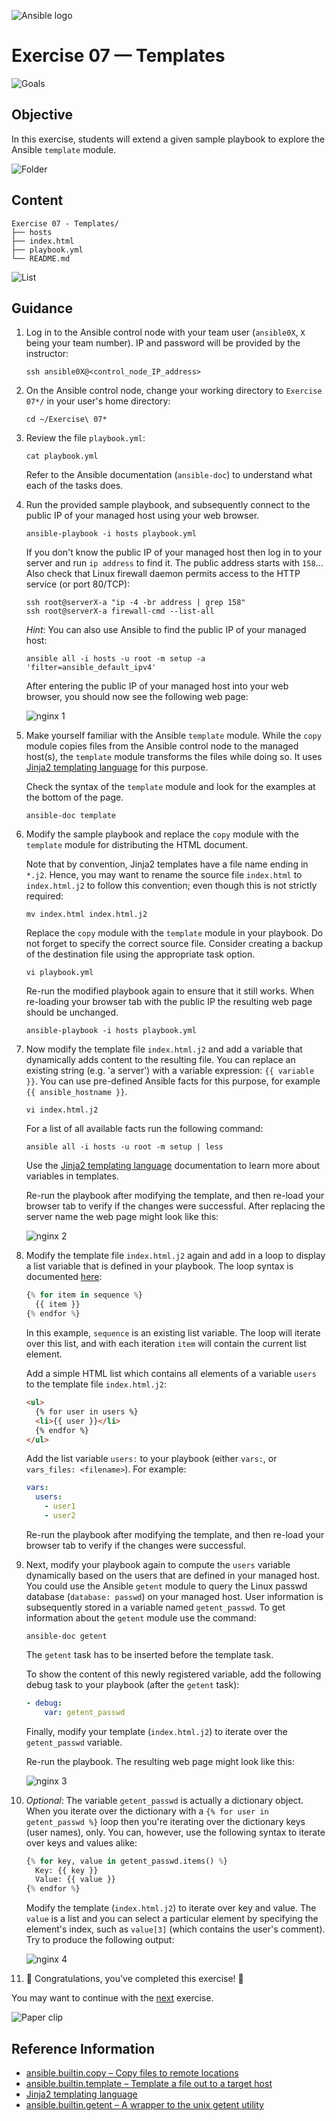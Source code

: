 ![Ansible logo](../img/ansible.png)

# Exercise 07 — Templates

![Goals](../img/goals.png)

## Objective

In this exercise, students will extend a given sample playbook to explore the Ansible `template` module.

![Folder](../img/folder.png)

## Content

    Exercise 07 - Templates/
    ├── hosts
    ├── index.html
    ├── playbook.yml
    └── README.md

![List](../img/list--checkbox.png)

## Guidance

1.  Log in to the Ansible control node with your team user (`ansible0X`, `X` being your team number). IP and password will be provided by the instructor:

    ```shell
    ssh ansible0X@<control_node_IP_address>
    ```

2.  On the Ansible control node, change your working directory to `Exercise 07*/` in your user's home directory:

    ```shell
    cd ~/Exercise\ 07*
    ```

3.  Review the file `playbook.yml`:

    ```shell
    cat playbook.yml
    ```

    Refer to the Ansible documentation (`ansible-doc`) to understand what each of the tasks does.

4.  Run the provided sample playbook, and subsequently connect to the public IP of your managed host using your web browser.

    ```shell
    ansible-playbook -i hosts playbook.yml
    ```

    If you don't know the public IP of your managed host then log in to your server and run `ip address` to find it. The public address starts with `158`... Also check that Linux firewall daemon permits access to the HTTP service (or port 80/TCP):

    ```shell
    ssh root@serverX-a "ip -4 -br address | grep 158"
    ssh root@serverX-a firewall-cmd --list-all
    ```

    _Hint_: You can also use Ansible to find the public IP of your managed host:

    ```shell
    ansible all -i hosts -u root -m setup -a 'filter=ansible_default_ipv4'
    ```

    After entering the public IP of your managed host into your web browser, you should now see the following web page:

    ![nginx 1](../img/07-nginx-1.png)

5.  Make yourself familiar with the Ansible `template` module. While the `copy` module copies files from the Ansible control node to the managed host(s), the `template` module transforms the files while doing so. It uses [Jinja2 templating language](https://jinja.palletsprojects.com/en/2.11.x/templates/) for this purpose.

    Check the syntax of the `template` module and look for the examples at the bottom of the page.

    ```shell
    ansible-doc template
    ```

6.  Modify the sample playbook and replace the `copy` module with the `template` module for distributing the HTML document.

    Note that by convention, Jinja2 templates have a file name ending in `*.j2`. Hence, you may want to rename the source file `index.html` to `index.html.j2` to follow this convention; even though this is not strictly required:

    ```shell
    mv index.html index.html.j2
    ```

    Replace the `copy` module with the `template` module in your playbook. Do not forget to specify the correct source file. Consider creating a backup of the destination file using the appropriate task option.

    ```shell
    vi playbook.yml
    ```

    Re-run the modified playbook again to ensure that it still works. When re-loading your browser tab with the public IP the resulting web page should be unchanged.

    ```shell
    ansible-playbook -i hosts playbook.yml
    ```

7.  Now modify the template file `index.html.j2` and add a variable that dynamically adds content to the resulting file. You can replace an existing string (e.g. 'a server') with a variable expression: `{{ variable }}`. You can use pre-defined Ansible facts for this purpose, for example `{{ ansible_hostname }}`.

    ```shell
    vi index.html.j2
    ```

    For a list of all available facts run the following command:

    ```shell
    ansible all -i hosts -u root -m setup | less
    ```

    Use the [Jinja2 templating language](https://jinja.palletsprojects.com/en/2.11.x/templates/) documentation to learn more about variables in templates.

    Re-run the playbook after modifying the template, and then re-load your browser tab to verify if the changes were successful. After replacing the server name the web page might look like this:

    ![nginx 2](../img/07-nginx-2.png)

8.  Modify the template file `index.html.j2` again and add in a loop to display a list variable that is defined in your playbook. The loop syntax is documented [here](https://jinja.palletsprojects.com/en/2.11.x/templates/#for):

    ```python
    {% for item in sequence %}
      {{ item }}
    {% endfor %}
    ```

    In this example, `sequence` is an existing list variable. The loop will iterate over this list, and with each iteration `item` will contain the current list element.

    Add a simple HTML list which contains all elements of a variable `users` to the template file `index.html.j2`:

    ```html
    <ul>
      {% for user in users %}
      <li>{{ user }}</li>
      {% endfor %}
    </ul>
    ```

    Add the list variable `users:` to your playbook (either `vars:`, or `vars_files: <filename>`). For example:

    ```yaml
    vars:
      users:
        - user1
        - user2
    ```

    Re-run the playbook after modifying the template, and then re-load your browser tab to verify if the changes were successful.

9.  Next, modify your playbook again to compute the `users` variable dynamically based on the users that are defined in your managed host. You could use the Ansible `getent` module to query the Linux passwd database (`database: passwd`) on your managed host. User information is subsequently stored in a variable named `getent_passwd`. To get information about the `getent` module use the command:

    ```shell
    ansible-doc getent
    ```

    The `getent` task has to be inserted before the template task.

    To show the content of this newly registered variable, add the following debug task to your playbook (after the `getent` task):

    ```yaml
    - debug:
        var: getent_passwd
    ```

    Finally, modify your template (`index.html.j2`) to iterate over the `getent_passwd` variable.

    Re-run the playbook. The resulting web page might look like this:

    ![nginx 3](../img/07-nginx-3.png)

10. _Optional_: The variable `getent_passwd` is actually a dictionary object. When you iterate over the dictionary with a `{% for user in getent_passwd %}` loop then you're iterating over the dictionary keys (user names), only. You can, however, use the following syntax to iterate over keys and values alike:

    ```python
    {% for key, value in getent_passwd.items() %}
      Key: {{ key }}
      Value: {{ value }}
    {% endfor %}
    ```

    Modify the template (`index.html.j2`) to iterate over key and value. The `value` is a list and you can select a particular element by specifying the element's index, such as `value[3]` (which contains the user's comment). Try to produce the following output:

    ![nginx 4](../img/07-nginx-4.png)

11. 🎉 Congratulations, you've completed this exercise! 🎉

You may want to continue with the [next](../Exercise%2008%20-%20Parallelism) exercise.

![Paper clip](../img/paper--clip.png)

## Reference Information

- [ansible.builtin.copy – Copy files to remote locations](https://docs.ansible.com/ansible/latest/collections/ansible/builtin/copy_module.html)
- [ansible.builtin.template – Template a file out to a target host](https://docs.ansible.com/ansible/latest/collections/ansible/builtin/template_module.html)
- [Jinja2 templating language](https://jinja.palletsprojects.com/en/2.11.x/templates/)
- [ansible.builtin.getent – A wrapper to the unix getent utility](https://docs.ansible.com/ansible/latest/collections/ansible/builtin/getent_module.html)
